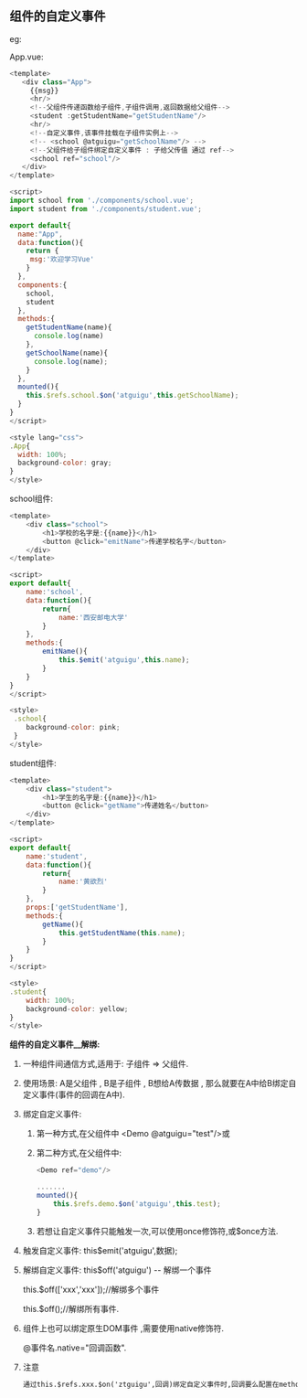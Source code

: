 ## 组件的自定义事件

eg:

App.vue:

```js
<template>
   <div class="App">
     {{msg}}
     <hr/>
     <!--父组件传递函数给子组件,子组件调用,返回数据给父组件-->
     <student :getStudentName="getStudentName"/>
     <hr/>
     <!--自定义事件,该事件挂载在子组件实例上-->
     <!-- <school @atguigu="getSchoolName"/> -->
     <!--父组件给子组件绑定自定义事件 : 子给父传值 通过 ref-->
     <school ref="school"/>
   </div> 
</template>

<script>
import school from './components/school.vue';
import student from './components/student.vue';

export default{
  name:"App",
  data:function(){
    return {
     msg:'欢迎学习Vue'
    }
  },
  components:{
    school,
    student
  },
  methods:{
    getStudentName(name){
      console.log(name)
    },
    getSchoolName(name){
      console.log(name);
    }
  },
  mounted(){
    this.$refs.school.$on('atguigu',this.getSchoolName);
  }
}
</script>

<style lang="css">
.App{
  width: 100%;
  background-color: gray;
}
</style>
```

school组件:

```js
<template>
    <div class="school">
        <h1>学校的名字是:{{name}}</h1>
        <button @click="emitName">传递学校名字</button>
    </div>
</template>

<script>
export default{
    name:'school',
    data:function(){
        return{
            name:'西安邮电大学'
        }
    },
    methods:{
        emitName(){
            this.$emit('atguigu',this.name);
        }
    }
}
</script>

<style>
 .school{
    background-color: pink;
 }
</style>
```

student组件:

```js
<template>
    <div class="student">
        <h1>学生的名字是:{{name}}</h1>
        <button @click="getName">传递姓名</button>
    </div>
</template>

<script>
export default{
    name:'student',
    data:function(){
        return{
            name:'黄欲烈'
        }
    },
    props:['getStudentName'],
    methods:{
        getName(){
            this.getStudentName(this.name);
        }
    }
}
</script>

<style>
.student{
    width: 100%;
    background-color: yellow;
}
</style>
```

**组件的自定义事件__解绑:**

1. 一种组件间通信方式,适用于: 子组件 => 父组件.

2. 使用场景: A是父组件 , B是子组件 , B想给A传数据 , 那么就要在A中给B绑定自定义事件(事件的回调在A中).

3. 绑定自定义事件:

   1. 第一种方式,在父组件中 <Demo @atguigu="test"/>或<Demo v-on:atguigu="test"/>

   2. 第二种方式,在父组件中:

      ```js
      <Demo ref="demo"/>
      
      .......
      mounted(){
          this.$refs.demo.$on('atguigu',this.test);
      }
      ```

   3. 若想让自定义事件只能触发一次,可以使用once修饰符,或$once方法.

4. 触发自定义事件: this$emit('atguigu',数据);

5. 解绑自定义事件: this$off('atguigu') --  解绑一个事件

   this.$off(['xxx','xxx']);//解绑多个事件

   this.$off();//解绑所有事件.

6. 组件上也可以绑定原生DOM事件 ,需要使用native修饰符.

   @事件名.native="回调函数".

7. 注意

   ```txt
   通过this.$refs.xxx.$on('ztguigu',回调)绑定自定义事件时,回调要么配置在methods种,要么用箭头函数,否则this指向会出问题!
   ```

   

